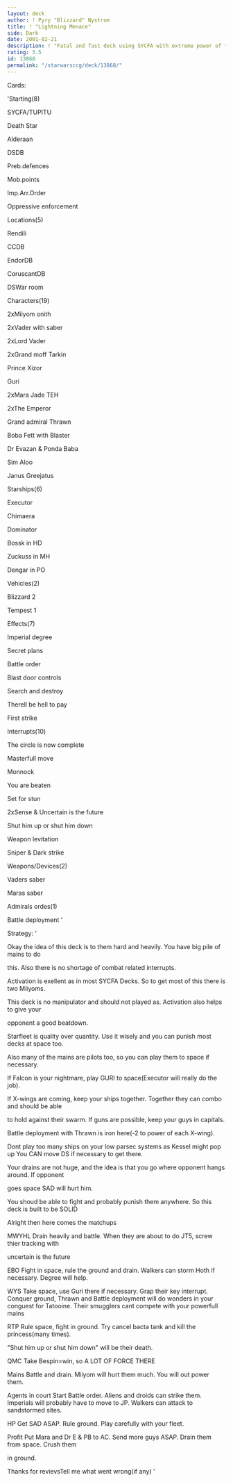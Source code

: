 ```yaml
---
layout: deck
author: ! Pyry "Blizzard" Nystrom
title: ! "Lightning Menace"
side: Dark
date: 2001-02-21
description: ! "Fatal and fast deck using SYCFA with extreme power of the darkside."
rating: 3.5
id: 13868
permalink: "/starwarsccg/deck/13868/"
---
```

Cards: 

'Starting(8)

SYCFA/TUPITU

Death Star

Alderaan

DSDB

Preb.defences

Mob.points

Imp.Arr.Order

Oppressive enforcement


Locations(5)

Rendili

CCDB

EndorDB

CoruscantDB

DSWar room


Characters(19)

2xMiiyom onith

2xVader with saber

2xLord Vader

2xGrand moff Tarkin

Prince Xizor

Guri

2xMara Jade TEH

2xThe Emperor

Grand admiral Thrawn

Boba Fett with Blaster

Dr Evazan & Ponda Baba

Sim Aloo

Janus Greejatus


Starships(6)

Executor

Chimaera

Dominator

Bossk in HD

Zuckuss in MH

Dengar in PO


Vehicles(2)

Blizzard 2

Tempest 1


Effects(7)

Imperial degree

Secret plans

Battle order

Blast door controls

Search and destroy

Therell be hell to pay

First strike


Interrupts(10)

The circle is now complete

Masterfull move

Monnock

You are beaten

Set for stun

2xSense & Uncertain is the future

Shut him up or shut him down

Weapon levitation

Sniper & Dark strike


Weapons/Devices(2)

Vaders saber

Maras saber


Admirals ordes(1)

Battle deployment '

Strategy: '

Okay the idea of this deck is to them hard and heavily. You have big pile of mains to do

this. Also there is no shortage of combat related interrupts.


Activation is exellent as in most SYCFA Decks. So to get most of this there is two Miiyoms.

This deck is no manipulator and should not played as. Activation also helps to give your

opponent a good beatdown.


Starfleet is quality over quantity. Use it wisely and you can punish most decks at space too.

Also many of the mains are pilots too, so you can play them to space if necessary.

If Falcon is your nightmare, play GURI to space(Executor will really do the job).

If X-wings are coming, keep your ships together. Together they can combo and should be able

to hold against their swarm. If guns are possible, keep your guys in capitals. 

Battle deployment with Thrawn is iron here(-2 to power of each X-wing).


Dont play too many ships on your low parsec systems as Kessel might pop up You CAN move DS if necessary to get there.


Your drains are not huge, and the idea is that you go where opponent hangs around. If opponent

goes space SAD will hurt him.


You shoud be able to fight and probably punish them anywhere. So this deck is built to be SOLID


Alright then here comes the matchups


MWYHL Drain heavily and battle. When they are about to do JT5, screw thier tracking with

uncertain is the future


EBO Fight in space, rule the ground and drain. Walkers can storm Hoth if necessary. Degree will help.


WYS Take space, use Guri there if necessary. Grap their key interrupt. Conquer ground, Thrawn and Battle deployment will do wonders in your conguest for Tatooine. Their smugglers cant compete with your powerfull mains


RTP Rule space, fight in ground. Try cancel bacta tank and kill the princess(many times).

"Shut him up or shut him down" will be their death.


QMC Take Bespin=win, so A LOT OF FORCE THERE


Mains Battle and drain. Miiyom will hurt them much. You will out power them.


Agents in court Start Battle order. Aliens and droids can strike them. Imperials will probably have to move to JP. Walkers can attack to sandstormed sites.


HP Get SAD ASAP. Rule ground. Play carefully with your fleet.


Profit Put Mara and Dr E & PB to AC. Send more guys ASAP. Drain them from space. Crush them

in ground.


Thanks for revievsTell me what went wrong(if any) '
